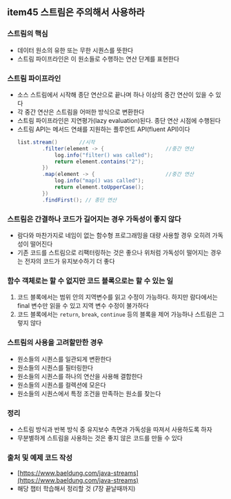 ## item45 스트림은 주의해서 사용하라

### 스트림의 핵심

- 데이터 원소의 유한 또는 무한 시퀀스를 뜻한다
- 스트림 파이프라인은 이 원소들로 수행하는 연산 단계를 표현한다

### 스트림 파이프라인

- 소스 스트림에서 시작해 종단 연산으로 끝나며 하나 이상의 중간 연산이 있을 수 있다
- 각 중간 연산은 스트림을 어떠한 방식으로 변환한다
- 스트림 파이프라인은 지연평가(lazy evaluation)된다. 종단 연산 시점에 수행된다
- 스트림 API는 메서드 연쇄를 지원하는 플루언트 API(fluent API)이다
    ```java
    list.stream()       //시작
            .filter(element -> {                    //중간 연산
                log.info("filter() was called");
                return element.contains("2");
            })                                  
            .map(element -> {                       //중간 연산
                log.info("map() was called");
                return element.toUpperCase();
            })
            .findFirst(); // 종단 연산 
    ```

### 스트림은 간결하나 코드가 길어지는 경우 가독성이 좋지 않다
- 람다와 마찬가지로 네임이 없는 함수형 프로그래밍을 대량 사용할 경우 오히려 가독성이 떨어진다
- 기존 코드를 스트림으로 리팩터링하는 것은 좋으나 위처럼 가독성이 떨어지는 경우는 전자의 코드가 유지보수하기 더 좋다

### 함수 객체로는 할 수 없지만 코드 블록으로는 할 수 있는 일
1. 코드 블록에서는 범위 안의 지역변수를 읽고 수정이 가능하다. 하지만 람다에서는 final 변수만 읽을 수 있고 지역 변수 수정이 불가하다
2. 코드 블록에서는 `return`, `break`, `continue` 등의 블록을 제어 가능하나 스트림은 그렇지 않다

### 스트림의 사용을 고려할만한 경우
- 원소들의 시퀀스를 일관되게 변환한다
- 원소들의 시퀀스를 필터링한다
- 원소들의 시퀀스를 하나의 연산을 사용해 결합한다
- 원소들의 시퀀스를 컬렉션에 모은다
- 원소들의 시퀀스에서 특정 조건을 만족하는 원소를 찾는다


### 정리
- 스트림 방식과 반복 방식 중 유지보수 측면과 가독성을 따져서 사용하도록 하자
- 무분별하게 스트림을 사용하는 것은 좋지 않은 코드를 만들 수 있다



### 출처 및 예제 코드 작성
- [https://www.baeldung.com/java-streams](https://www.baeldung.com/java-streams)
- 해당 챕터 학습해서 정리할 것 (7장 끝날때까지)